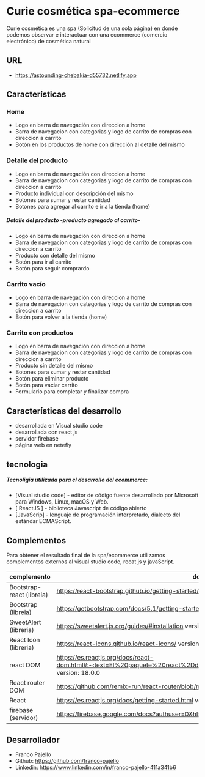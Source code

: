 # Curie cosmética spa-ecommerce

Curie cosmética es una spa (Solicitud de una sola página) en donde podemos observar e interactuar con una ecommerce (comercio electrónico) de cosmética natural

## URL 

- https://astounding-chebakia-d55732.netlify.app

## Características 

### Home
- Logo en barra de navegación con direccion a home
- Barra de navegacion con categorias y logo de  carrito de compras con direccion a carrito
- Botón en los productos de home con dirección al detalle del mismo
 ### Detalle del producto 
- Logo en barra de navegación con direccion a home
- Barra de navegacion con categorias y logo de  carrito de compras con direccion a carrito
- Producto individual con descripción del mismo
- Botones para sumar y restar cantidad
- Botones para agregar al carrito e ir a la tienda (home)
##### Detalle del producto -producto agregado al carrito-
- Logo en barra de navegación con direccion a home
- Barra de navegacion con categorias y logo de  carrito de compras con direccion a carrito
- Producto con detalle del mismo
- Botón para ir al carrito
- Botón para seguir comprardo
### Carrito vacío
- Logo en barra de navegación con direccion a home
- Barra de navegacion con categorias y logo de  carrito de compras con direccion a carrito
- Botón para volver a la tienda (home)
### Carrito con productos
- Logo en barra de navegación con direccion a home
- Barra de navegacion con categorias y logo de  carrito de compras con direccion a carrito
- Producto sin detalle del mismo
- Botones para sumar y restar cantidad
- Botón para eliminar producto
- Botón para vaciar carrito
- Formulario para completar y finalizar compra

## Características del desarrollo

- desarrollada en Visual studio code
- desarrollada con react js
- servidor firebase
- página web en netefly

## tecnologia

##### Tecnoligia utilizada para el desarrollo del ecommerce:

- [Visual studio code] - editor de código fuente desarrollado por Microsoft para Windows, Linux, macOS y Web.
- [ ReactJS ] - biblioteca Javascript de código abierto
- [JavaScrip] - lenguaje de programación interpretado, dialecto del estándar ECMAScript.

## Complementos

Para obtener el resultado final de la spa/ecommerce utilizamos complementos externos al visual studio code, recat js y javaScript.

| complemento | documentacion y version |
| ------ | ------ |
|Bootstrap-react (libreia)| https://react-bootstrap.github.io/getting-started/introduction/ version: 2.4.0 |
|Bootstrap (libreia)| https://getbootstrap.com/docs/5.1/getting-started/introduction/ version: 5.1.3 |
| SweetAlert (libreria) |  https://sweetalert.js.org/guides/#installation version: 2.1.2 |
| React Icon (libreria) | https://react-icons.github.io/react-icons/ version: 4.3.1 |
| react DOM| https://es.reactjs.org/docs/react-dom.html#:~:text=El%20paquete%20react%2Ddom%20proporciona,React%20si%20as%C3%AD%20lo%20necesitas. version: 18.0.0 |
| React router DOM| https://github.com/remix-run/react-router/blob/main/docs/getting-started/tutorial.md  version:6.3.0|
| React |  https://es.reactjs.org/docs/getting-started.html version: 18.0.0 |
| firebase (servidor) | https://firebase.google.com/docs?authuser=0&hl=es version: 9.8.2 |

## Desarrollador

- Franco Pajello
- Github: https://github.com/franco-pajello
- Linkedin: https://www.linkedin.com/in/franco-pajello-411a341b6
